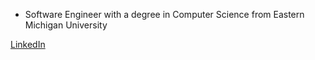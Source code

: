 - Software Engineer with a degree in Computer Science from Eastern Michigan University

[LinkedIn](https://www.linkedin.com/in/casey-fletcher-9ba833208/)
